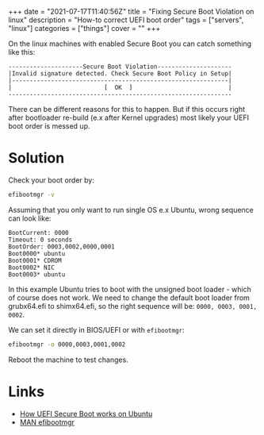 +++
date = "2021-07-17T11:40:56Z"
title = "Fixing Secure Boot Violation on linux"
description = "How-to correct UEFI boot order"
tags = ["servers", "linux"]
categories = ["things"]
cover = ""
+++

On the linux machines with enabled Secure Boot you can catch something like this:
```
---------------------Secure Boot Violation---------------------
|Invalid signature detected. Check Secure Boot Policy in Setup|
|-------------------------------------------------------------|
|                          [  OK  ]                           |
---------------------------------------------------------------
```

There can be different reasons for this to happen. But if this occurs right after bootloader re-build (e.x after Kernel upgrades) most likely your UEFI boot order is messed up.

# Solution
Check your boot order by:
```sh
efibootmgr -v
```

Assuming that you only want to run single OS e.x Ubuntu, wrong sequence can look like:
```
BootCurrent: 0000
Timeout: 0 seconds
BootOrder: 0003,0002,0000,0001
Boot0000* ubuntu
Boot0001* CDROM
Boot0002* NIC
Boot0003* ubuntu
```
In this example Ubuntu tries to boot with the unsigned boot loader - which of course does not work.
We need to change the default boot loader from grubx64.efi to shimx64.efi,
so the right sequence will be: ```0000, 0003, 0001, 0002```.

We can set it directly in BIOS/UEFI or with ```efibootmgr```:
```sh
efibootmgr -o 0000,0003,0001,0002
```

Reboot the machine to test changes.

# Links
* [How UEFI Secure Boot works on Ubuntu](https://wiki.ubuntu.com/UEFI/SecureBoot#How_UEFI_Secure_Boot_works_on_Ubuntu)
* [MAN efibootmgr](https://manpages.ubuntu.com/manpages/focal/man8/efibootmgr.8.html)